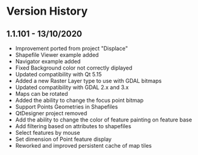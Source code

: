 Version History
===============

1.1.101 - 13/10/2020
--------------------

* Improvement ported from project "Displace"
* Shapefile Viewer example added
* Navigator example added
* Fixed Background color not correctly diplayed
* Updated compatibility with Qt 5.15
* Added a new Raster Layer type to use with GDAL bitmaps
* Updated compatibility with GDAL 2.x and 3.x
* Maps can be rotated
* Added the ability to change the focus point bitmap
* Support Points Geometries in Shapefiles
* QtDesigner project removed
* Add the ability to change the color of feature painting on feature base
* Add filtering based on attributes to shapefiles
* Select features by mouse
* Set dimension of Point feature display
* Reworked and improved persistent cache of map tiles



